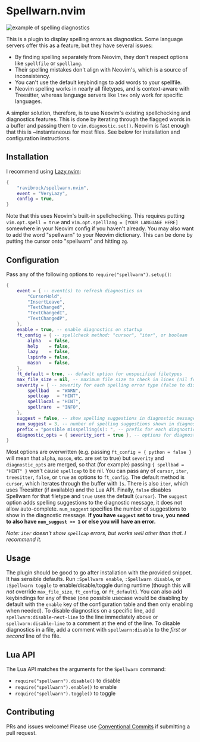 # Spellwarn.nvim

![example of spelling diagnostics](img/example.jpg)

This is a plugin to display spelling errors as diagnostics. Some language servers offer this as a feature, but they have several issues:

- By finding spelling separately from Neovim, they don't respect options like `spellfile` or `spelllang`.
- Their spelling mistakes don't align with Neovim's, which is a source of inconsistency.
- You can't use the default keybindings to add words to your spellfile.
- Neovim spelling works in nearly all filetypes, and is context-aware with Treesitter, whereas language servers like `ltex` only work for specific languages.

A simpler solution, therefore, is to use Neovim's existing spellchecking and diagnostics features. This is done by iterating through the flagged words in a buffer and passing them to `vim.diagnostic.set()`. Neovim is fast enough that this is ~instantaneous for most files. See below for installation and configuration instructions.

## Installation
I recommend using [Lazy.nvim](https://github.com/folke/lazy.nvim):
```lua
{
    "ravibrock/spellwarn.nvim",
    event = "VeryLazy",
    config = true,
}
```
Note that this uses Neovim's built-in spellchecking. This requires putting `vim.opt.spell = true` and `vim.opt.spelllang = [YOUR LANGUAGE HERE]` somewhere in your Neovim config if you haven't already. You may also want to add the word "spellwarn" to your Neovim dictionary. This can be done by putting the cursor onto "spellwarn" and hitting `zg`.

## Configuration
Pass any of the following options to `require("spellwarn").setup()`:
```lua
{
    event = { -- event(s) to refresh diagnostics on
        "CursorHold",
        "InsertLeave",
        "TextChanged",
        "TextChangedI",
        "TextChangedP",
    },
    enable = true, -- enable diagnostics on startup
    ft_config = { -- spellcheck method: "cursor", "iter", or boolean
        alpha   = false,
        help    = false,
        lazy    = false,
        lspinfo = false,
        mason   = false,
    },
    ft_default = true, -- default option for unspecified filetypes
    max_file_size = nil, -- maximum file size to check in lines (nil for no limit)
    severity = { -- severity for each spelling error type (false to disable diagnostics for that type)
        spellbad   = "WARN",
        spellcap   = "HINT",
        spelllocal = "HINT",
        spellrare  = "INFO",
    },
    suggest = false, -- show spelling suggestions in diagnostic message (works best with window-style message)
    num_suggest = 3, -- number of spelling suggestions shown in diagnostic message
    prefix = "possible misspelling(s): ", -- prefix for each diagnostic message
    diagnostic_opts = { severity_sort = true }, -- options for diagnostic display
}
```
Most options are overwritten (e.g. passing `ft_config = { python = false }` will mean that `alpha`, `mason`, etc. are set to true) but `severity` and `diagnostic_opts` are merged, so that (for example) passing `{ spellbad = "HINT" }` won't cause `spellcap` to be nil. You can pass any of `cursor`, `iter`, `treesitter`, `false`, or `true` as options to `ft_config`. The default method is `cursor`, which iterates through the buffer with `]s`. There is also `iter`, which uses Treesitter (if available) and the Lua API. Finally, `false` disables Spellwarn for that filetype and `true` uses the default (`cursor`). The `suggest` option adds spelling suggestions to the diagnostic message, it does not allow auto-complete. `num_suggest` specifies the number of suggestions to show in the diagnostic message. **If you have `suggest` set to `true`, you need to also have `num_suggest >= 1` or else you will have an error.**

*Note: `iter` doesn't show `spellcap` errors, but works well other than that. I recommend it.*

## Usage
The plugin should be good to go after installation with the provided snippet. It has sensible defaults. Run `:Spellwarn enable`, `:Spellwarn disable`, or `:Spellwarn toggle` to enable/disable/toggle during runtime (though this will *not* override `max_file_size`, `ft_config`, or `ft_default`). You can also add keybindings for any of these (one possible usecase would be disabling by default with the `enable` key of the configuration table and then only enabling when needed). To disable diagnostics on a specific line, add `spellwarn:disable-next-line` to the line immediately above or `spellwarn:disable-line` to a comment at the end of the line. To disable diagnostics in a file, add a comment with `spellwarn:disable` to the *first or second* line of the file.

## Lua API
The Lua API matches the arguments for the `Spellwarn` command:
- `require("spellwarn").disable()` to disable
- `require("spellwarn").enable()` to enable
- `require("spellwarn").toggle()` to toggle

## Contributing
PRs and issues welcome! Please use [Conventional Commits](https://www.conventionalcommits.org/) if submitting a pull request.
